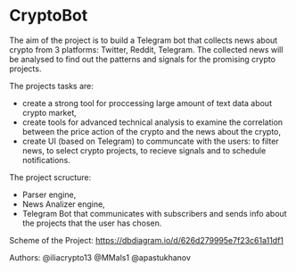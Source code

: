 # CryptoBot
The aim of the project is to build a Telegram bot that collects news about crypto from 3 platforms: Twitter, Reddit, Telegram.  The collected news will be analysed to find out the patterns and signals for the promising crypto projects.

The projects tasks are:
- create a strong tool for proccessing large amount of text data about crypto market,
- create tools for advanced technical analysis to examine the correlation between the price action of the crypto and the news about the crypto,
- create UI (based on Telegram) to communcate with the users: to filter news, to select crypto projects, to recieve signals and to schedule notifications.

The project scructure:
- Parser engine,
- News Analizer engine,
- Telegram Bot that communicates with subscribers and sends info about the projects that the user has chosen.


Scheme of the Project:
https://dbdiagram.io/d/626d279995e7f23c61a11df1

Authors: @iliacrypto13 @MMals1 @apastukhanov

